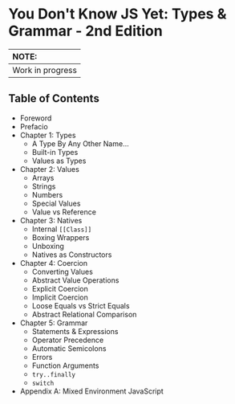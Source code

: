 # You Don't Know JS Yet: Types & Grammar - 2nd Edition

| NOTE: |
| :--- |
| Work in progress |

## Table of Contents

* Foreword
* Prefacio
* Chapter 1: Types
	* A Type By Any Other Name...
	* Built-in Types
	* Values as Types
* Chapter 2: Values
	* Arrays
	* Strings
	* Numbers
	* Special Values
	* Value vs Reference
* Chapter 3: Natives
	* Internal `[[Class]]`
	* Boxing Wrappers
	* Unboxing
	* Natives as Constructors
* Chapter 4: Coercion
	* Converting Values
	* Abstract Value Operations
	* Explicit Coercion
	* Implicit Coercion
	* Loose Equals vs Strict Equals
	* Abstract Relational Comparison
* Chapter 5: Grammar
	* Statements & Expressions
	* Operator Precedence
	* Automatic Semicolons
	* Errors
	* Function Arguments
	* `try..finally`
	* `switch`
* Appendix A: Mixed Environment JavaScript
